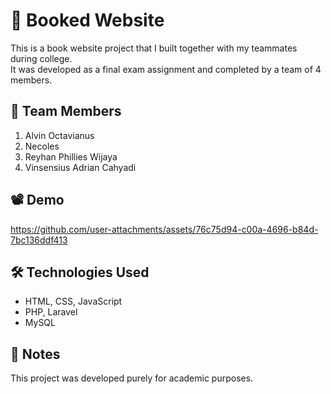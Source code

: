 # 📰 Booked Website

This is a book website project that I built together with my teammates during college.  
It was developed as a final exam assignment and completed by a team of 4 members.

## 👥 Team Members
1. Alvin Octavianus
2. Necoles
3. Reyhan Phillies Wijaya
4. Vinsensius Adrian Cahyadi

## 📽️ Demo
https://github.com/user-attachments/assets/76c75d94-c00a-4696-b84d-7bc136ddf413

## 🛠️ Technologies Used
- HTML, CSS, JavaScript
- PHP, Laravel
- MySQL

## 📌 Notes
This project was developed purely for academic purposes.
